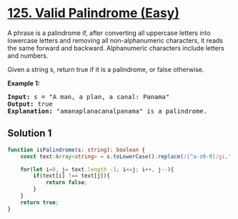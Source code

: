 # [125. Valid Palindrome (Easy)](https://leetcode.com/problems/valid-palindrome/)

<p>A phrase is a palindrome if, after converting all uppercase letters into lowercase letters and removing all non-alphanumeric characters, it reads the same forward and backward. Alphanumeric characters include letters and numbers.

Given a string s, return true if it is a palindrome, or false otherwise.</p>

<p><strong>Example 1:</strong></p>

<pre>
<strong>Input:</strong> s = "A man, a plan, a canal: Panama"
<strong>Output:</strong> true
<strong>Explanation:</strong> "amanaplanacanalpanama" is a palindrome.
</pre>

## Solution 1

```ts
function isPalindrome(s: string): boolean {
    const text:Array<string> = s.toLowerCase().replace(/[^a-z0-9]/gi,'').split('');

    for(let i=0, j= text.length -1; i<=j; i++, j--){
        if(text[i] !== text[j]){
            return false;
        }
    }
    return true;
}
```